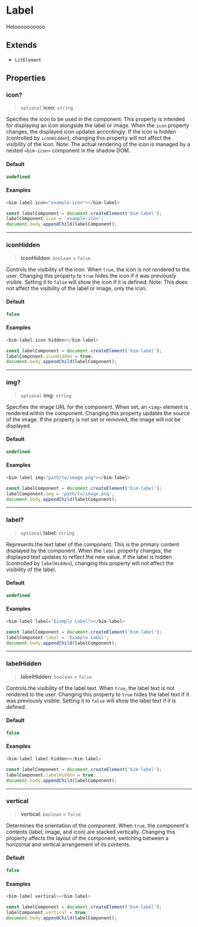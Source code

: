 # Label

Heloooooooooo

## Extends

- `LitElement`

## Properties

### icon?

> `optional` **icon**: `string`

Specifies the icon to be used in the component. This property is intended for displaying an icon alongside the label or image.
When the `icon` property changes, the displayed icon updates accordingly. If the icon is hidden (controlled by `iconHidden`), changing this property will not affect the visibility of the icon.
Note: The actual rendering of the icon is managed by a nested `<bim-icon>` component in the shadow DOM.

#### Default

```ts
undefined
```

#### Examples

```ts
<bim-label icon="example-icon"></bim-label>
```

```ts
const labelComponent = document.createElement('bim-label');
labelComponent.icon = 'example-icon';
document.body.appendChild(labelComponent);
```

***

### iconHidden

> **iconHidden**: `boolean` = `false`

Controls the visibility of the icon. When `true`, the icon is not rendered to the user.
Changing this property to `true` hides the icon if it was previously visible. Setting it to `false` will show the icon if it is defined.
Note: This does not affect the visibility of the label or image, only the icon.

#### Default

```ts
false
```

#### Examples

```ts
<bim-label icon-hidden></bim-label>
```

```ts
const labelComponent = document.createElement('bim-label');
labelComponent.iconHidden = true;
document.body.appendChild(labelComponent);
```

***

### img?

> `optional` **img**: `string`

Specifies the image URL for the component. When set, an `<img>` element is rendered within the component.
Changing this property updates the source of the image. If the property is not set or removed, the image will not be displayed.

#### Default

```ts
undefined
```

#### Examples

```ts
<bim-label img="path/to/image.png"></bim-label>
```

```ts
const labelComponent = document.createElement('bim-label');
labelComponent.img = 'path/to/image.png';
document.body.appendChild(labelComponent);
```

***

### label?

> `optional` **label**: `string`

Represents the text label of the component. This is the primary content displayed by the component.
When the `label` property changes, the displayed text updates to reflect the new value. If the label is hidden (controlled by `labelHidden`), changing this property will not affect the visibility of the label.

#### Default

```ts
undefined
```

#### Examples

```ts
<bim-label label="Example Label"></bim-label>
```

```ts
const labelComponent = document.createElement('bim-label');
labelComponent.label = 'Example Label';
document.body.appendChild(labelComponent);
```

***

### labelHidden

> **labelHidden**: `boolean` = `false`

Controls the visibility of the label text. When `true`, the label text is not rendered to the user.
Changing this property to `true` hides the label text if it was previously visible. Setting it to `false` will show the label text if it is defined.

#### Default

```ts
false
```

#### Examples

```ts
<bim-label label-hidden></bim-label>
```

```ts
const labelComponent = document.createElement('bim-label');
labelComponent.labelHidden = true;
document.body.appendChild(labelComponent);
```

***

### vertical

> **vertical**: `boolean` = `false`

Determines the orientation of the component. When `true`, the component's contents (label, image, and icon) are stacked vertically.
Changing this property affects the layout of the component, switching between a horizontal and vertical arrangement of its contents.

#### Default

```ts
false
```

#### Examples

```ts
<bim-label vertical></bim-label>
```

```ts
const labelComponent = document.createElement('bim-label');
labelComponent.vertical = true;
document.body.appendChild(labelComponent);
```
